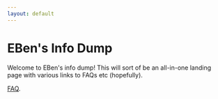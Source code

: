 ```yaml
---
layout: default
---
```


# EBen's Info Dump

Welcome to EBen's info dump! This will sort of be an all-in-one landing page with various links to FAQs etc (hopefully).

[FAQ](./FAQ.html).
